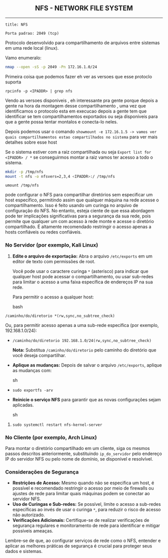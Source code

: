 <h2 align="center"> NFS - NETWORK FILE SYSTEM </h2>
<hr>

```ad-info
title: NFS

Porta padrao: 2049 (tcp)
```

Protocolo desenvolvido para compartilhamento de  arquivos entre sistemas  em uma rede local (linux).

Vamo enumeralo:

```sh
nmap --open -sS -p 2049 -Pn 172.16.1.0/24
```

Primeira coisa que podemos fazer eh ver as versoes que esse protoclo suporta

``rpcinfo -p <IPADDR> | grep nfs`` 

Vendo as versoes disponiveis , eh interessante pra gente porque depois a gente na hora da montagem desse compartilhamento , uma vez que identificamos o protocolo esta em execucao depois a gente tem que identificar se tem compartilhamentos exportados ou seja disponiveis para que a gente possa tentar montalos e conecta-lo neles.

Depois podemos usar o comando ``showmount -e 172.16.1.5 -> vamos ver quais compartilhamentos estao compartilhados no sistema`` para ver mais detalhes sobre esse host

Se o sistema estiver com a raiz compartilhada ou seja ``Export list for <IPADDR> / *`` se conseguirmos montar a raiz vamos ter acesso a todo o sistema.


```bash
mkdir -p /tmp/nfs
mount -t nfs -o nfsvers=2,3,4 <IPADDR>:/ /tmp/nfs
```

``umount /tmp/nfs``


pode configurar o NFS para compartilhar diretórios sem especificar um host específico, permitindo assim que qualquer máquina na rede acesse o compartilhamento. Isso é feito usando um curinga no arquivo de configuração do NFS. No entanto, esteja ciente de que essa abordagem pode ter implicações significativas para a segurança da sua rede, pois permite que qualquer um com acesso à rede monte e acesse o diretório compartilhado. É altamente recomendado restringir o acesso apenas a hosts confiáveis ou redes confiáveis.

### No Servidor (por exemplo, Kali Linux)

1. **Edite o arquivo de exportação:** Abra o arquivo `/etc/exports` em um editor de texto com permissões de root.
    
    Você pode usar o caractere curinga `*` (asterisco) para indicar que qualquer host pode acessar o compartilhamento, ou usar sub-redes para limitar o acesso a uma faixa específica de endereços IP na sua rede.
    
    Para permitir o acesso a qualquer host:
    
    bash
    

`/caminho/do/diretorio *(rw,sync,no_subtree_check)`

Ou, para permitir acesso apenas a uma sub-rede específica (por exemplo, 192.168.1.0/24):

- `/caminho/do/diretorio 192.168.1.0/24(rw,sync,no_subtree_check)`
    
    **Nota:** Substitua `/caminho/do/diretorio` pelo caminho do diretório que você deseja compartilhar.
    
- **Aplique as mudanças:** Depois de salvar o arquivo `/etc/exports`, aplique as mudanças com:
    
    sh
    
- `sudo exportfs -arv`
    
- **Reinicie o serviço NFS** para garantir que as novas configurações sejam aplicadas.
    
    sh
    

1. `sudo systemctl restart nfs-kernel-server`
    

### No Cliente (por exemplo, Arch Linux)

Para montar o diretório compartilhado em um cliente, siga os mesmos passos descritos anteriormente, substituindo `ip_do_servidor` pelo endereço IP do servidor NFS ou pelo nome de domínio, se disponível e resolvível.

### Considerações de Segurança

- **Restrições de Acesso:** Mesmo quando não se especifica um host, é possível e recomendado restringir o acesso por meio de firewalls ou ajustes de rede para limitar quais máquinas podem se conectar ao servidor NFS.
- **Uso de Curingas e Sub-redes:** Se possível, limite o acesso a sub-redes específicas ao invés de usar o curinga `*`, para reduzir o risco de acesso não autorizado.
- **Verificações Adicionais:** Certifique-se de realizar verificações de segurança regulares e monitoramento de rede para identificar e mitigar possíveis ameaças.

Lembre-se de que, ao configurar serviços de rede como o NFS, entender e aplicar as melhores práticas de segurança é crucial para proteger seus dados e sistemas.